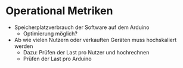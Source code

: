 # Operational Metriken
- Speicherplatzverbrauch der Software auf dem Arduino
    + Optimierung möglich?
- Ab wie vielen Nutzern oder verkauften Geräten muss hochskaliert werden
    + Dazu: Prüfen der Last pro Nutzer und hochrechnen
    + Prüfen der Last pro Arduino